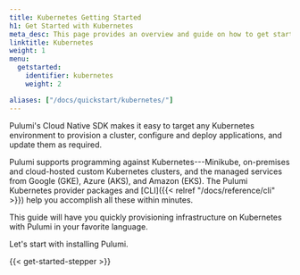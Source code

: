 ```yaml
---
title: Kubernetes Getting Started
h1: Get Started with Kubernetes
meta_desc: This page provides an overview and guide on how to get started with Kubernetes.
linktitle: Kubernetes
weight: 1
menu:
  getstarted:
    identifier: kubernetes
    weight: 2

aliases: ["/docs/quickstart/kubernetes/"]
---
```


Pulumi's Cloud Native SDK makes it easy to target any Kubernetes environment to
provision a cluster, configure and deploy applications, and update them as
required.

Pulumi supports programming against Kubernetes---Minikube, on-premises and
cloud-hosted custom Kubernetes clusters, and the managed services from Google
(GKE), Azure (AKS), and Amazon (EKS). The Pulumi Kubernetes provider
packages and [CLI]({{< relref "/docs/reference/cli" >}})
help you accomplish all these within minutes.

This guide will have you quickly provisioning infrastructure on Kubernetes with
Pulumi in your favorite language.

Let's start with installing Pulumi.

{{< get-started-stepper >}}
